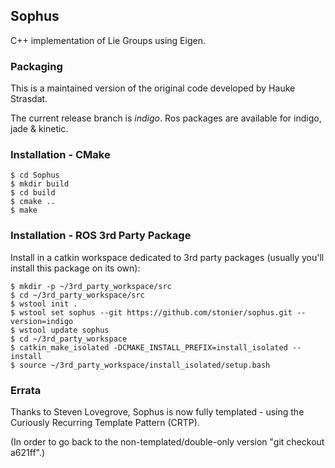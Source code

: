 ## Sophus

C++ implementation of Lie Groups using Eigen. 

### Packaging

This is a maintained version of the original code developed by Hauke Strasdat.

The current release branch is *indigo*. Ros packages are available for indigo, jade & kinetic.

### Installation - CMake

```
$ cd Sophus
$ mkdir build
$ cd build
$ cmake ..
$ make
```

### Installation - ROS 3rd Party Package

Install in a catkin workspace dedicated to 3rd party packages (usually you'll install this package on its own):

```
$ mkdir -p ~/3rd_party_workspace/src
$ cd ~/3rd_party_workspace/src
$ wstool init .
$ wstool set sophus --git https://github.com/stonier/sophus.git --version=indigo
$ wstool update sophus
$ cd ~/3rd_party_workspace
$ catkin_make_isolated -DCMAKE_INSTALL_PREFIX=install_isolated --install
$ source ~/3rd_party_workspace/install_isolated/setup.bash
```

### Errata

Thanks to Steven Lovegrove, Sophus is now fully templated  - using the Curiously Recurring Template Pattern (CRTP).

(In order to go back to the non-templated/double-only version "git checkout a621ff".)


